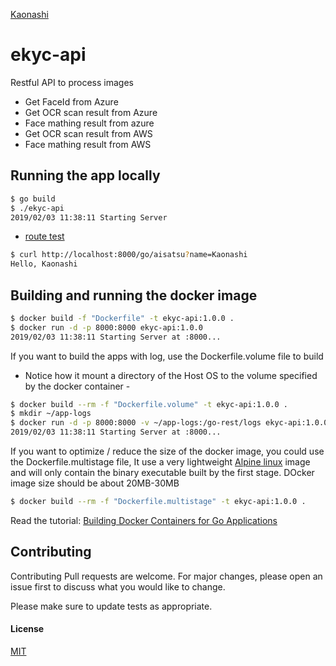 [Kaonashi](https://github.com/adhityasan/ekyc-api/)


# ekyc-api

Restful API to process images
 - Get FaceId from Azure
 - Get OCR scan result from Azure
 - Face mathing result from azure
 - Get OCR scan result from AWS
 - Face mathing result from AWS

## Running the app locally

```sh
$ go build
$ ./ekyc-api
2019/02/03 11:38:11 Starting Server
``` 
- [route test](http://localhost:8005/go/aisatsu?name=Guest)

```sh
$ curl http://localhost:8000/go/aisatsu?name=Kaonashi
Hello, Kaonashi
```

## Building and running the docker image

```sh
$ docker build -f "Dockerfile" -t ekyc-api:1.0.0 .
$ docker run -d -p 8000:8000 ekyc-api:1.0.0
2019/02/03 11:38:11 Starting Server at :8000...
```

If you want to build the apps with log, use the Dockerfile.volume file to build
 - Notice how it mount a directory of the Host OS to the volume specified by the docker container -

```sh
$ docker build --rm -f "Dockerfile.volume" -t ekyc-api:1.0.0 .
$ mkdir ~/app-logs
$ docker run -d -p 8000:8000 -v ~/app-logs:/go-rest/logs ekyc-api:1.0.0
2019/02/03 11:38:11 Starting Server at :8000...
```

If you want to optimize / reduce the size of the docker image, you could use the Dockerfile.multistage file, It use a very lightweight [Alpine linux](https://alpinelinux.org) image and will only contain the binary executable built by the first stage. DOcker image size should be about 20MB-30MB 

```sh
$ docker build --rm -f "Dockerfile.multistage" -t ekyc-api:1.0.0 .
```

Read the tutorial: [Building Docker Containers for Go Applications](https://www.callicoder.com/docker-golang-image-container-example/) 


## Contributing
Contributing
Pull requests are welcome. For major changes, please open an issue first to discuss what you would like to change.

Please make sure to update tests as appropriate.

#### License
[MIT](https://choosealicense.com/licenses/mit/)